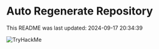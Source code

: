 # Auto Regenerate Repository

This README was last updated: 2024-09-17 20:34:39

 ![TryHackMe](https://tryhackme.com/badge/533634)